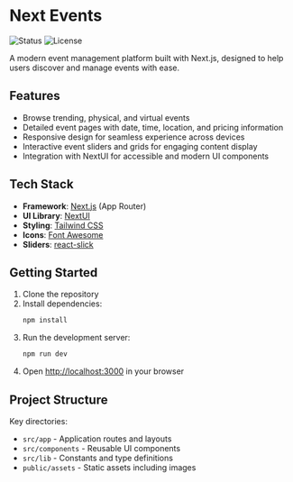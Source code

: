 # Next Events

![Status](https://img.shields.io/badge/Status-Cancelled-red)
![License](https://img.shields.io/badge/License-MIT-yellow)

A modern event management platform built with Next.js, designed to help users discover and manage events with ease.

## Features

- Browse trending, physical, and virtual events
- Detailed event pages with date, time, location, and pricing information
- Responsive design for seamless experience across devices
- Interactive event sliders and grids for engaging content display
- Integration with NextUI for accessible and modern UI components

## Tech Stack

- **Framework**: [Next.js](https://nextjs.org/) (App Router)
- **UI Library**: [NextUI](https://nextui.org/)
- **Styling**: [Tailwind CSS](https://tailwindcss.com/)
- **Icons**: [Font Awesome](https://fontawesome.com/)
- **Sliders**: [react-slick](https://react-slick.neostack.com/)

## Getting Started

1. Clone the repository
2. Install dependencies:
   ```bash
   npm install
   ```
3. Run the development server:
   ```bash
   npm run dev
   ```
4. Open [http://localhost:3000](http://localhost:3000) in your browser

## Project Structure

Key directories:

- `src/app` - Application routes and layouts
- `src/components` - Reusable UI components
- `src/lib` - Constants and type definitions
- `public/assets` - Static assets including images
